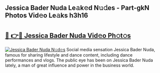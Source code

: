 ## Jessica Bader Nuda Le𝚊k𝚎d N𝚞𝚍es - Part-gkN Photos Vid𝚎o Le𝚊ks h3h16

# <h2><a href="http://fbco49.evod.top/?m=Jessica+Bader+Nuda">🔗 👉🔴 Jessica Bader Nuda Vid𝚎o Ph𝚘t𝚘s</a></h2>

[![Jessica Bader Nuda N𝚞d𝚎s](https://i.imgur.com/8V9OHl7.gif)](http://fbco49.evod.top/?m=Jessica+Bader+Nuda)
Social media sensation Jessica Bader Nuda, famous for sharing lifestyle and dance content, including dance performances and vlogs. The public eye has been on Jessica Bader Nuda lately, a man of great influence and power in the business world. 
